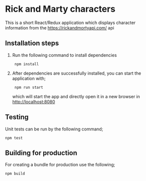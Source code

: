 
# Rick and Marty characters

This is a short React/Redux application which displays character information from the <https://rickandmortyapi.com/> api

## Installation steps

1. Run the following command to install dependencies

        npm install

2. After dependencies are successfully installed, you can start the application with;

        npm run start

    which will start the app and directly open it in a new browser in <http://localhost:8080>

## Testing

Unit tests can be run by the following command;

    npm test

## Building for production

For creating a bundle for production use the following;

    npm build
